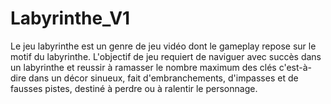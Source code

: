# Labyrinthe_V1
Le jeu labyrinthe est un genre de jeu vidéo dont le gameplay repose sur le motif du labyrinthe. L'objectif de jeu requiert de naviguer avec succès dans un labyrinthe et reussir à ramasser le nombre maximum des clés  c'est-à-dire dans un décor sinueux, fait d'embranchements, d'impasses et de fausses pistes, destiné à perdre ou à ralentir le personnage.
